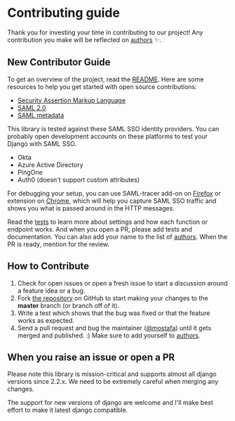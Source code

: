 # Contributing guide

Thank you for investing your time in contributing to our project! Any contribution you make will be reflected on [authors](AUTHORS.md) ✨.

<!-- Add code of conduct here -->

## New Contributor Guide

To get an overview of the project, read the [README](README.md). Here are some resources to help you get started with open source contributions:

- [Security Assertion Markup Language](https://en.wikipedia.org/wiki/Security_Assertion_Markup_Language)
- [SAML 2.0](https://en.wikipedia.org/wiki/SAML_2.0)
- [SAML metadata](https://en.wikipedia.org/wiki/SAML_metadata)

This library is tested against these SAML SSO identity providers. You can probably open development accounts on these platforms to test your Django with SAML SSO.

- Okta
- Azure Active Directory
- PingOne
- Auth0 (doesn't support custom attributes)

For debugging your setup, you can use SAML-tracer add-on on [Firefox](https://addons.mozilla.org/en-US/firefox/addon/saml-tracer/) or extension on [Chrome](https://chrome.google.com/webstore/detail/saml-tracer/mpdajninpobndbfcldcmbpnnbhibjmch?hl=en), which will help you capture SAML SSO traffic and shows you what is passed around in the HTTP messages.

Read the [tests](django_saml2_auth_multi/tests) to learn more about settings and how each function or endpoint works. And when you open a PR, please add tests and documentation. You can also add your name to the list of [authors](AUTHORS.md). When the PR is ready, mention  for the review.

## How to Contribute

1. Check for open issues or open a fresh issue to start a discussion around a feature idea or a bug.
2. Fork [the repository](http://github.com/loadimpact/django-saml2-auth) on GitHub to start making your changes to the **master** branch (or branch off of it).
3. Write a test which shows that the bug was fixed or that the feature works as expected.
4. Send a pull request and bug the maintainer ([@mostafa](https://github.com/mostafa)) until it gets merged and published. :) Make sure to add yourself to [authors](AUTHORS.md).

## When you raise an issue or open a PR

Please note this library is mission-critical and supports almost all django versions since 2.2.x. We need to be extremely careful when merging any changes.

The support for new versions of django are welcome and I'll make best effort to make it latest django compatible.
